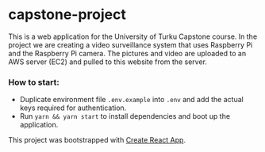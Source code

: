 # capstone-project
This is a web application for the University of Turku Capstone course. In the project we are creating a video surveillance system that uses Raspberry Pi and the Raspberry Pi camera. The pictures and video are uploaded to an AWS server (EC2) and pulled to this website from the server.

### How to start:
* Duplicate environment file `.env.example` into `.env` and add the actual keys required for authentication.
* Run `yarn && yarn start` to install dependencies and boot up the application.

This project was bootstrapped with [Create React App](https://github.com/facebookincubator/create-react-app).
